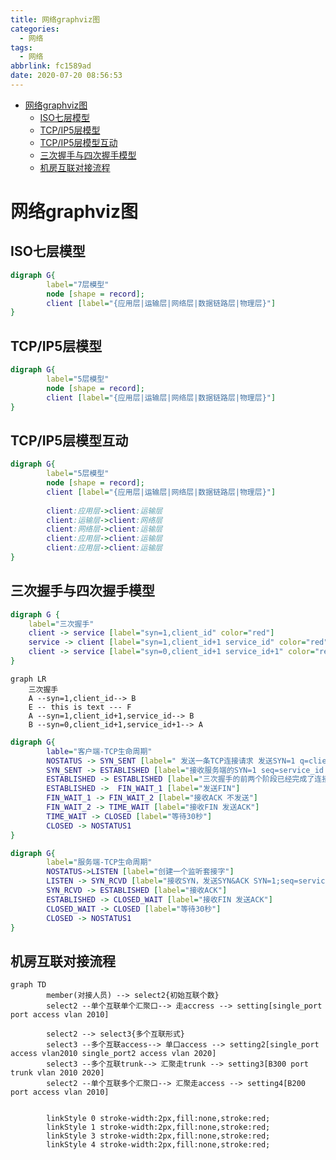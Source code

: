 ```yaml
---
title: 网络graphviz图
categories:
  - 网络
tags:
  - 网络
abbrlink: fc1589ad
date: 2020-07-20 08:56:53
---
```


<!-- @import "[TOC]" {cmd="toc" depthFrom=1 depthTo=6 orderedList=false} -->

<!-- code_chunk_output -->

- [网络graphviz图](#网络graphviz图)
  - [ISO七层模型](#iso七层模型)
  - [TCP/IP5层模型](#tcpip5层模型)
  - [TCP/IP5层模型互动](#tcpip5层模型互动)
  - [三次握手与四次握手模型](#三次握手与四次握手模型)
  - [机房互联对接流程](#机房互联对接流程)

<!-- /code_chunk_output -->
<!-- more -->


# 网络graphviz图

## ISO七层模型
```dot
digraph G{
        label="7层模型"
        node [shape = record];
        client [label="{应用层|运输层|网络层|数据链路层|物理层}"]
}
```
## TCP/IP5层模型

```dot
digraph G{
        label="5层模型"
        node [shape = record];
        client [label="{应用层|运输层|网络层|数据链路层|物理层}"]
}
```

## TCP/IP5层模型互动
```dot
digraph G{
        label="5层模型"
        node [shape = record];
        client [label="{应用层|运输层|网络层|数据链路层|物理层}"]
        
        client:应用层->client:运输层
        client:运输层->client:网络层
        client:网络层->client:运输层
        client:应用层->client:运输层
        client:应用层->client:运输层
}

```



## 三次握手与四次握手模型

```dot
digraph G {
    label="三次握手"
    client -> service [label="syn=1,client_id" color="red"]
    service -> client [label="syn=1,client_id+1 service_id" color="red"]
    client -> service [label="syn=0,client_id+1 service_id+1" color="red"]
}

```

```mermaid
graph LR
    三次握手
    A --syn=1,client_id--> B
    E -- this is text --- F
    A --syn=1,client_id+1,service_id--> B
    B --syn=0,client_id+1,service_id+1--> A
```

```dot
digraph G{
        lable="客户端-TCP生命周期"
        NOSTATUS -> SYN_SENT [label=" 发送一条TCP连接请求 发送SYN=1 q=client_id"]
        SYN_SENT -> ESTABLISHED [label="接收服务端的SYN=1 seq=service_id ask=client_id+1"]
        ESTABLISHED -> ESTABLISHED [label="三次握手的前两个阶段已经完成了连接 所以第三阶段没有状态变化 SYN=0 seq=client_id+1 ask=service_id+1"]
        ESTABLISHED ->  FIN_WAIT_1 [label="发送FIN"]
        FIN_WAIT_1 -> FIN_WAIT_2 [label="接收ACK 不发送"]
        FIN_WAIT_2 -> TIME_WAIT [label="接收FIN 发送ACK"]
        TIME_WAIT -> CLOSED [label="等待30秒"]
        CLOSED -> NOSTATUS1
}
```


```dot
digraph G{
        label="服务端-TCP生命周期"
        NOSTATUS->LISTEN [label="创建一个监听套接字"]
        LISTEN -> SYN_RCVD [label="接收SYN，发送SYN&ACK SYN=1;seq=service_id+1 ask=client_id+1"]
        SYN_RCVD -> ESTABLISHED [label="接收ACK"]
        ESTABLISHED -> CLOSED_WAIT [label="接收FIN 发送ACK"]
        CLOSED_WAIT -> CLOSED [label="等待30秒"]
        CLOSED -> NOSTATUS1 
}

```





## 机房互联对接流程

```mermaid
graph TD
        member(对接人员) --> select2{初始互联个数}
        select2 --单个互联单个汇聚口--> 走accress --> setting[single_port port access vlan 2010]

        select2 --> select3{多个互联形式}
        select3 --多个互联access--> 单口access --> setting2[single_port access vlan2010 single_port2 access vlan 2020]
        select3 --多个互联trunk--> 汇聚走trunk --> setting3[B300 port trunk vlan 2010 2020]
        select2 --单个互联多个汇聚口--> 汇聚走access --> setting4[B200 port access vlan 2010]


        linkStyle 0 stroke-width:2px,fill:none,stroke:red;
        linkStyle 1 stroke-width:2px,fill:none,stroke:red;
        linkStyle 3 stroke-width:2px,fill:none,stroke:red;
        linkStyle 4 stroke-width:2px,fill:none,stroke:red;
``` 

